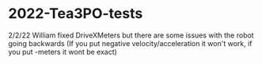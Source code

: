 # 2022-Tea3PO-tests
2/2/22 William fixed DriveXMeters but there are some issues with the robot going backwards (If you put negative velocity/acceleration it won't work, if you put -meters it wont be exact)
